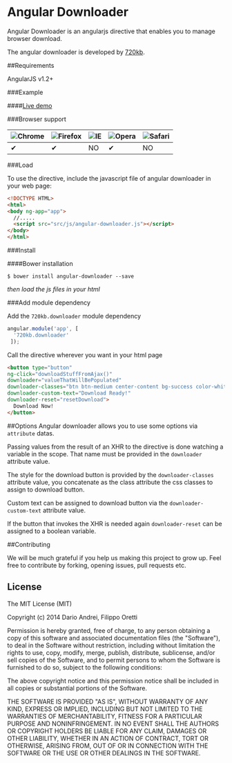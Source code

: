 Angular Downloader
==================


Angular Downloader is an angularjs directive that enables you to manage browser download.


The angular downloader is developed by [720kb](http://720kb.net).

##Requirements

AngularJS v1.2+

###Example

####[Live demo](https://720kb.github.io/angular-downloader)

###Browser support

![Chrome](https://raw.github.com/alrra/browser-logos/master/chrome/chrome_48x48.png) | ![Firefox](https://raw.github.com/alrra/browser-logos/master/firefox/firefox_48x48.png) | ![IE](https://raw.github.com/alrra/browser-logos/master/internet-explorer/internet-explorer_48x48.png) | ![Opera](https://raw.github.com/alrra/browser-logos/master/opera/opera_48x48.png) | ![Safari](https://raw.github.com/alrra/browser-logos/master/safari/safari_48x48.png)
--- | --- | --- | --- | --- |
 ✔ | ✔ | NO | ✔ | NO |

###Load

To use the directive, include the javascript file of angular downloader in your web page:

```html
<!DOCTYPE HTML>
<html>
<body ng-app="app">
  //.....
  <script src="src/js/angular-downloader.js"></script>
</body>
</html>
```

###Install

####Bower installation

```
$ bower install angular-downloader --save
```
_then load the js files in your html_

###Add module dependency

Add the ```720kb.downloader``` module dependency

```js
angular.module('app', [
  '720kb.downloader'
 ]);
```

Call the directive wherever you want in your html page

```html
<button type="button" 
ng-click="downloadStuffFromAjax()" 
downloader="valueThatWillBePopulated" 
downloader-classes="btn btn-medium center-content bg-success color-white radius3" 
downloader-custom-text="Download Ready!" 
downloader-reset="resetDownload">
  Download Now!
</button>
```
##Options
Angular downloader allows you to use some options via `attribute` datas.

Passing values from the result of an XHR to the directive is done watching a variable in the scope. That name must be provided in the `downloader` attribute value.

The style for the download button is provided by the `downloader-classes` attribute value, you concatenate as the class attribute the css classes to assign to download button.

Custom text can be assigned to download button via the `downloader-custom-text` attribute value.

If the button that invokes the XHR is needed again `downloader-reset` can be assigned to a boolean variable.


##Contributing

We will be much grateful if you help us making this project to grow up.
Feel free to contribute by forking, opening issues, pull requests etc.

## License

The MIT License (MIT)

Copyright (c) 2014 Dario Andrei, Filippo Oretti

Permission is hereby granted, free of charge, to any person obtaining a copy of this software and associated documentation files (the "Software"), to deal in the Software without restriction, including without limitation the rights to use, copy, modify, merge, publish, distribute, sublicense, and/or sell copies of the Software, and to permit persons to whom the Software is furnished to do so, subject to the following conditions:

The above copyright notice and this permission notice shall be included in all copies or substantial portions of the Software.

THE SOFTWARE IS PROVIDED "AS IS", WITHOUT WARRANTY OF ANY KIND, EXPRESS OR IMPLIED, INCLUDING BUT NOT LIMITED TO THE WARRANTIES OF MERCHANTABILITY, FITNESS FOR A PARTICULAR PURPOSE AND NONINFRINGEMENT. IN NO EVENT SHALL THE AUTHORS OR COPYRIGHT HOLDERS BE LIABLE FOR ANY CLAIM, DAMAGES OR OTHER LIABILITY, WHETHER IN AN ACTION OF CONTRACT, TORT OR OTHERWISE, ARISING FROM, OUT OF OR IN CONNECTION WITH THE SOFTWARE OR THE USE OR OTHER DEALINGS IN THE SOFTWARE.
